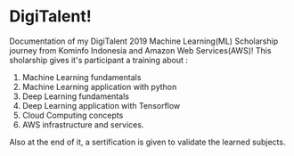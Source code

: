 <h1>DigiTalent!</h1>

Documentation of my DigiTalent 2019 Machine Learning(ML) Scholarship journey from Kominfo Indonesia and Amazon Web Services(AWS)!
This sholarship gives it's participant a training about :
1. Machine Learning fundamentals
2. Machine Learning application with python
3. Deep Learning fundamentals
4. Deep Learning application with Tensorflow
5. Cloud Computing concepts
6. AWS infrastructure and services.

Also at the end of it, a sertification is given to validate the learned subjects.
